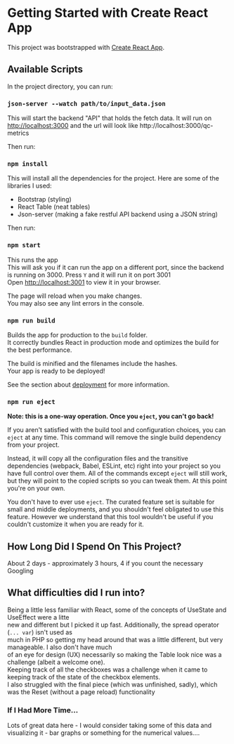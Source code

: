 # Getting Started with Create React App

This project was bootstrapped with [Create React App](https://github.com/facebook/create-react-app).

## Available Scripts

In the project directory, you can run:

### `json-server --watch path/to/input_data.json`
This will start the backend "API" that holds the fetch data. It will run on  [http://localhost:3000](http://localhost:3000) 
and the url will look like http://localhost:3000/qc-metrics

Then run:
### `npm install`
This will install all the dependencies for the project. Here are some of the libraries I used:

- Bootstrap (styling)
- React Table (neat tables)
- Json-server (making a fake restful API backend using a JSON string)

Then run:
### `npm start`

This runs the app\
This will ask you if it can run the app on a different port, since the backend is running on 3000. Press `Y` and it will run it on port 3001\
Open [http://localhost:3001](http://localhost:3001) to view it in your browser.

The page will reload when you make changes.\
You may also see any lint errors in the console.

### `npm run build`

Builds the app for production to the `build` folder.\
It correctly bundles React in production mode and optimizes the build for the best performance.

The build is minified and the filenames include the hashes.\
Your app is ready to be deployed!

See the section about [deployment](https://facebook.github.io/create-react-app/docs/deployment) for more information.

### `npm run eject`

**Note: this is a one-way operation. Once you `eject`, you can't go back!**

If you aren't satisfied with the build tool and configuration choices, you can `eject` at any time. This command will remove the single build dependency from your project.

Instead, it will copy all the configuration files and the transitive dependencies (webpack, Babel, ESLint, etc) right into your project so you have full control over them. All of the commands except `eject` will still work, but they will point to the copied scripts so you can tweak them. At this point you're on your own.

You don't have to ever use `eject`. The curated feature set is suitable for small and middle deployments, and you shouldn't feel obligated to use this feature. However we understand that this tool wouldn't be useful if you couldn't customize it when you are ready for it.

## How Long Did I Spend On This Project? 
About 2 days - approximately 3 hours, 4 if you count the necessary Googling

## What difficulties did I run into?
Being a little less familiar with React, some of the concepts of UseState and UseEffect were a litte\
new and different but I picked it up fast. Additionally, the spread operator (`... var`) isn't used as \
much in PHP so getting my head around that was a little different, but very manageable. I also don't have much\
of an eye for design (UX) necessarily so making the Table look nice was a challenge (albeit a welcome one).\
Keeping track of all the checkboxes was a challenge when it came to keeping track of the state of the checkbox elements.\
I also struggled with the final piece (which was unfinished, sadly), which was the Reset (without a page reload) functionality


### If I Had More Time...
Lots of great data here - I would consider taking some of this data and visualizing it - bar graphs or something for the numerical values....
